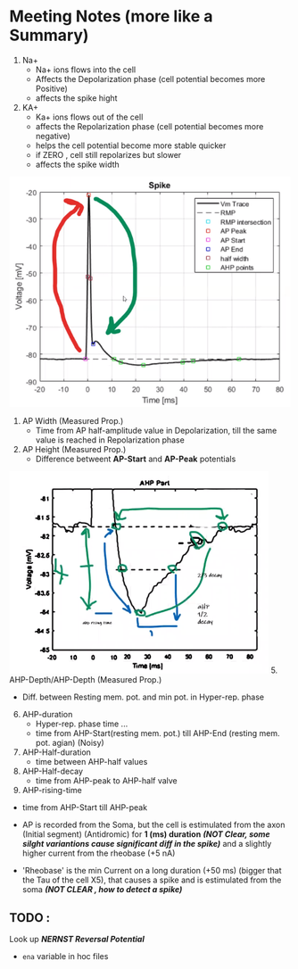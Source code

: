 # Meeting Notes (more like a Summary)

1. Na+
   -  Na+ ions flows into the cell
   -  Affects the Depolarization phase (cell potential becomes more Positive)
   - affects the spike hight
2. KA+ 
   -  Ka+ ions flows out of the cell
   - affects the Repolarization phase (cell potential becomes more negative)
   - helps the cell potential become more stable quicker
   - if ZERO , cell still repolarizes but slower 
   - affects the spike width

![AP](AP.png)
1. AP Width (Measured Prop.)
   - Time from AP half-amplitude value in Depolarization, till the same value is reached in Repolarization phase   
2. AP Height (Measured Prop.)
   - Difference betweent __AP-Start__ and __AP-Peak__ potentials

![AHP](AHP.png)
5. AHP-Depth/AHP-Depth (Measured Prop.)
   - Diff. between Resting mem. pot. and min pot. in Hyper-rep. phase
6. AHP-duration 
   - Hyper-rep. phase time ...
   - time from AHP-Start(resting mem. pot.) till AHP-End (resting mem. pot. agian) (Noisy) 
7. AHP-Half-duration 
   - time between AHP-half values 
8. AHP-Half-decay
   - time from AHP-peak to AHP-half valve
9.  AHP-rising-time
   - time from AHP-Start till AHP-peak



   - AP is recorded from the Soma,  but the cell is estimulated from the axon (Initial segment) (Antidromic) for __1 (ms) duration__ __*(NOT Clear, some silght variantions cause significant diff in the spike)*__ and a slightly higher current from the rheobase (+5 nA)

   - 'Rheobase' is the min Current on a long duration (+50 ms) (bigger that the Tau of the cell X5), that causes a spike  and is estimulated from the soma  __*(NOT CLEAR , how to detect a spike)*__

## TODO :
Look up *__NERNST Reversal Potential__* 
   - `ena` variable in hoc files